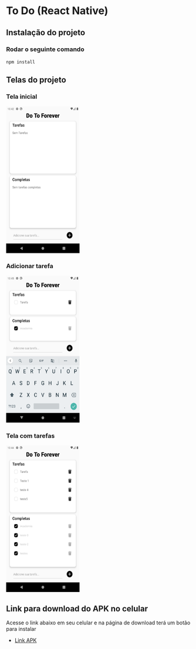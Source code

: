 # To Do (React Native)

## Instalação do projeto

### Rodar o seguinte comando
```
npm install
```
## Telas do projeto

### Tela inicial
<img src="assets/screenshot-1.png" alt="Tela inicial" width="200" height="400">

### Adicionar tarefa
<img src="assets/screenshot-2.png" alt="Adicionar tarefa" width="200" height="400">

### Tela com tarefas
<img src="assets/screenshot-3.png" alt="Tela com tarefas" width="200" height="400">

## Link para download do APK no celular

Acesse o link abaixo em seu celular e na página de download terá um botão para instalar

- [Link APK](https://expo.dev/accounts/felipe.salomao/projects/todo-app-react-native/builds/dea2f659-1551-423f-9eb9-97c175ee2232)
